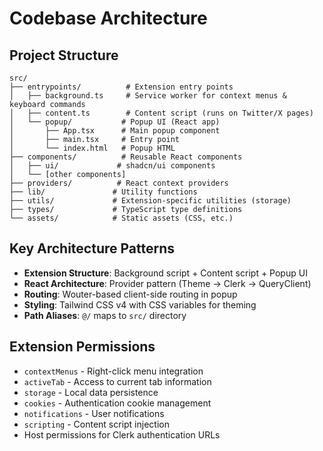 # Codebase Architecture

## Project Structure
```
src/
├── entrypoints/          # Extension entry points
│   ├── background.ts     # Service worker for context menus & keyboard commands
│   ├── content.ts        # Content script (runs on Twitter/X pages)
│   └── popup/           # Popup UI (React app)
│       ├── App.tsx      # Main popup component
│       ├── main.tsx     # Entry point
│       └── index.html   # Popup HTML
├── components/          # Reusable React components
│   ├── ui/             # shadcn/ui components
│   └── [other components]
├── providers/          # React context providers
├── lib/               # Utility functions
├── utils/             # Extension-specific utilities (storage)
├── types/             # TypeScript type definitions
└── assets/            # Static assets (CSS, etc.)
```

## Key Architecture Patterns
- **Extension Structure**: Background script + Content script + Popup UI
- **React Architecture**: Provider pattern (Theme → Clerk → QueryClient)
- **Routing**: Wouter-based client-side routing in popup
- **Styling**: Tailwind CSS v4 with CSS variables for theming
- **Path Aliases**: `@/` maps to `src/` directory

## Extension Permissions
- `contextMenus` - Right-click menu integration
- `activeTab` - Access to current tab information
- `storage` - Local data persistence
- `cookies` - Authentication cookie management
- `notifications` - User notifications
- `scripting` - Content script injection
- Host permissions for Clerk authentication URLs